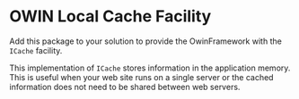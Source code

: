 # OWIN Local Cache Facility

Add this package to your solution to provide the OwinFramework with the `ICache` facility.

This implementation of `ICache` stores information in the application memory. This is useful when
your web site runs on a single server or the cached information does not need to be shared
between web servers.
